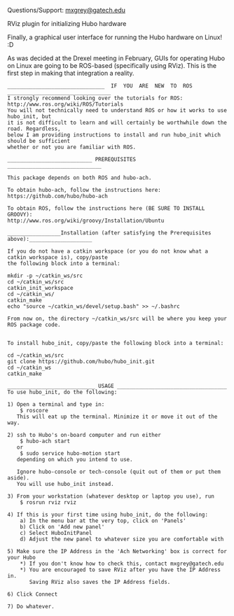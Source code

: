Questions/Support: mxgrey@gatech.edu

RViz plugin for initializing Hubo hardware

Finally, a graphical user interface for running the Hubo hardware on Linux! :D

As was decided at the Drexel meeting in February, GUIs for operating Hubo on Linux
are going to be ROS-based (specifically using RViz). This is the first step in making
that integration a reality.


~~~~~~~~~~~~~~~~~~~~~~~~~~~~~~~~~~~~~~~~~~~~~~~~~~~~~~~~~~~~~~~~~~~~~~~~~~~~~~~~~~~~~~~~~~~~~~
_______________________________  IF  YOU  ARE  NEW  TO  ROS  _________________________________
I strongly recommend looking over the tutorials for ROS: http://www.ros.org/wiki/ROS/Tutorials
You will not technically need to understand ROS or how it works to use hubo_init, but
it is not difficult to learn and will certainly be worthwhile down the road. Regardless,
below I am providing instructions to install and run hubo_init which should be sufficient
whether or not you are familiar with ROS.

~~~~~~~~~~~~~~~~~~~~~~~~~~~~~~~~~~~~~~~~~~~~~~~~~~~~~~~~~~~~~~~~~~~~~~~~~~~~~~~~~~~~~~~~~~~~~~~



~~~~~~~~~~~~~~~~~~~~~~~~~~~~~~~~~~~~~~~~~~~~~~~~~~~~~~~~~~~~~~~~~~~~~~~~
___________________________ PREREQUISITES ______________________________

This package depends on both ROS and hubo-ach.

To obtain hubo-ach, follow the instructions here:
https://github.com/hubo/hubo-ach

To obtain ROS, follow the instructions here (BE SURE TO INSTALL GROOVY):
http://www.ros.org/wiki/groovy/Installation/Ubuntu

~~~~~~~~~~~~~~~~~~~~~~~~~~~~~~~~~~~~~~~~~~~~~~~~~~~~~~~~~~~~~~~~~~~~~~~~


~~~~~~~~~~~~~~~~~~~~~~~~~~
_________________Installation (after satisfying the Prerequisites above):____________________

If you do not have a catkin workspace (or you do not know what a catkin workspace is), copy/paste
the following block into a terminal:

mkdir -p ~/catkin_ws/src
cd ~/catkin_ws/src
catkin_init_workspace
cd ~/catkin_ws/
catkin_make
echo "source ~/catkin_ws/devel/setup.bash" >> ~/.bashrc

From now on, the directory ~/catkin_ws/src will be where you keep your ROS package code.


To install hubo_init, copy/paste the following block into a terminal:

cd ~/catkin_ws/src
git clone https://github.com/hubo/hubo_init.git
cd ~/catkin_ws
catkin_make
~~~~~~~~~~~~~~~~~~~~~~~~~~~


~~~~~~~~~~~~~~~~~~~~~~~~~~~~~~~~~
____________________________ USAGE ___________________________________
To use hubo_init, do the following:

1) Open a terminal and type in:
    $ roscore
   This will eat up the terminal. Minimize it or move it out of the way.

2) ssh to Hubo's on-board computer and run either
    $ hubo-ach start
   or
    $ sudo service hubo-motion start
   depending on which you intend to use.

   Ignore hubo-console or tech-console (quit out of them or put them aside).
   You will use hubo_init instead.

3) From your workstation (whatever desktop or laptop you use), run
    $ rosrun rviz rviz

4) If this is your first time using hubo_init, do the following:
    a) In the menu bar at the very top, click on 'Panels'
    b) Click on 'Add new panel'
    c) Select HuboInitPanel
    d) Adjust the new panel to whatever size you are comfortable with

5) Make sure the IP Address in the 'Ach Networking' box is correct for your Hubo
    *) If you don't know how to check this, contact mxgrey@gatech.edu
    *) You are encouraged to save RViz after you have the IP Address in.
       Saving RViz also saves the IP Address fields.

6) Click Connect

7) Do whatever.
~~~~~~~~~~~~~~~~~~~~~~~~~~~~~~~~~

